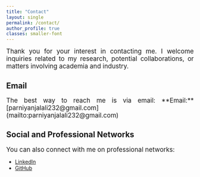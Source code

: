 ```yaml
---
title: "Contact"
layout: single
permalink: /contact/
author_profile: true
classes: smaller-font
---
```

<div style="text-align: justify; font-size: 17px;">
Thank you for your interest in contacting me. I welcome inquiries related to my research, potential collaborations, or matters involving academia and industry.
</div>

## Email
<div style="text-align: justify; font-size: 17px;">
The best way to reach me is via email:
**Email:** [parniyanjalali232@gmail.com](mailto:parniyanjalali232@gmail.com)
</div>




## Social and Professional Networks
<div style="text-align: justify; font-size: 17px;">
You can also connect with me on professional networks:
</div>

- [LinkedIn](https://www.linkedin.com/in/parnian-jalali-6343b8206/)
- [GitHub](https://github.com/Parnianjalali)

